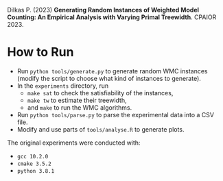 Dilkas P. (2023) **Generating Random Instances of Weighted Model Counting: An Empirical Analysis with Varying Primal Treewidth**. CPAIOR 2023.

# How to Run

* Run `python tools/generate.py` to generate random WMC instances (modify the script to choose what kind of instances to generate).
* In the `experiments` directory, run
  * `make sat` to check the satisfiability of the instances,
  * `make tw` to estimate their treewidth,
  * and `make` to run the WMC algorithms.
* Run `python tools/parse.py` to parse the experimental data into a CSV file.
* Modify and use parts of `tools/analyse.R` to generate plots.

The original experiments were conducted with:
* `gcc 10.2.0`
* `cmake 3.5.2`
* `python 3.8.1`

